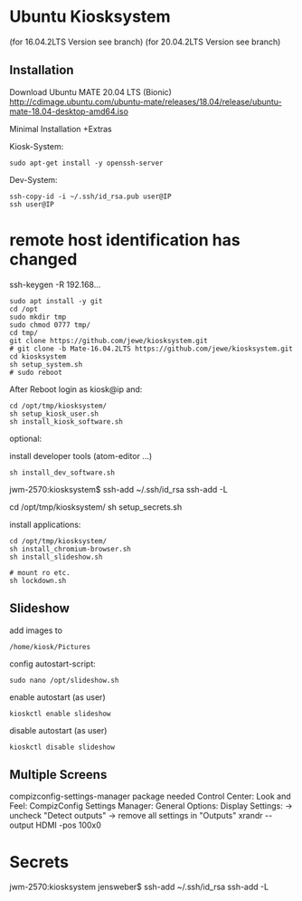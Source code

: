 # Ubuntu Kiosksystem
(for 16.04.2LTS Version see branch)
(for 20.04.2LTS Version see branch)

## Installation
Download Ubuntu MATE 20.04 LTS (Bionic)
http://cdimage.ubuntu.com/ubuntu-mate/releases/18.04/release/ubuntu-mate-18.04-desktop-amd64.iso

Minimal Installation
+Extras


Kiosk-System: 
```
sudo apt-get install -y openssh-server
```

Dev-System: 
```
ssh-copy-id -i ~/.ssh/id_rsa.pub user@IP
ssh user@IP
```
# remote host identification has changed
ssh-keygen -R 192.168...


```
sudo apt install -y git
cd /opt
sudo mkdir tmp
sudo chmod 0777 tmp/
cd tmp/
git clone https://github.com/jewe/kiosksystem.git
# git clone -b Mate-16.04.2LTS https://github.com/jewe/kiosksystem.git
cd kiosksystem
sh setup_system.sh
# sudo reboot
```

After Reboot login as kiosk@ip and:
```
cd /opt/tmp/kiosksystem/
sh setup_kiosk_user.sh
sh install_kiosk_software.sh
```

optional:

install developer tools (atom-editor ...)
```
sh install_dev_software.sh
```
jwm-2570:kiosksystem$ ssh-add ~/.ssh/id_rsa
ssh-add -L

cd /opt/tmp/kiosksystem/
sh setup_secrets.sh

install applications:
```
cd /opt/tmp/kiosksystem/
sh install_chromium-browser.sh
sh install_slideshow.sh

# mount ro etc.
sh lockdown.sh
```

## Slideshow

add images to
```
/home/kiosk/Pictures
```

config autostart-script:
```
sudo nano /opt/slideshow.sh
```

enable autostart (as user)
```
kioskctl enable slideshow
```

disable autostart (as user)
```
kioskctl disable slideshow
```


## Multiple Screens
compizconfig-settings-manager package needed
Control Center: Look and Feel: CompizConfig Settings Manager: General Options: Display Settings:
-> uncheck "Detect outputs"
-> remove all settings in "Outputs"
xrandr --output HDMI -pos 100x0


# Secrets 
jwm-2570:kiosksystem jensweber$ ssh-add ~/.ssh/id_rsa
ssh-add -L